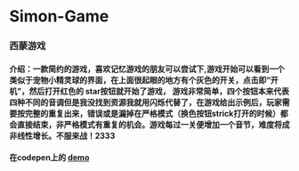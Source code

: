 # Simon-Game
### 西蒙游戏 
#### 介绍：一款简约的游戏，喜欢记忆游戏的朋友可以尝试下,游戏开始可以看到一个类似于宠物小精灵球的界面，在上面很起眼的地方有个灰色的开关，点击即“开机”，然后打开红色的 star按钮就开始了游戏， 游戏非常简单，四个按钮本来代表四种不同的音调但是我没找到资源我就用闪烁代替了，在游戏给出示例后，玩家需要按完整的重复出来，错误或是漏掉在严格模式（换色按钮strick打开的时候）都会直接结束，非严格模式有重复的机会。游戏每过一关便增加一个音节，难度将成非线性增长。不服来战！2333

#### 在codepen上的 [demo ](http://codepen.io/xiaopf/full/QdRNJq) 
